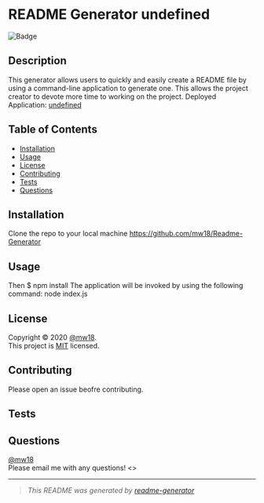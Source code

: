 # README Generator undefined
  ![Badge](https://img.shields.io/badge/license-MIT-green)
  ## Description
  This generator allows users to quickly and easily create a README file by using a command-line application to generate one. This allows the project creator to devote more time to working on the project.
  Deployed Application: [undefined](undefined)
  ## Table of Contents
  * [Installation](#installation)
  * [Usage](#usage)
  * [License](#license)
  * [Contributing](#contributing)
  * [Tests](#tests)
  * [Questions](#questions)
  
  ## Installation
  Clone the repo to your local machine https://github.com/mw18/Readme-Generator
  ## Usage
  Then $ npm install The application will be invoked by using the following command: node index.js
  ## License
  Copyright &#169; 2020 [@mw18](https://github.com/mw18).<br>
  This project is [MIT](https://choosealicense.com/licenses/mit/) licensed.
  
  ## Contributing
  Please open an issue beofre contributing. 
  ## Tests
  
  ## Questions
  [@mw18](https://github.com/mw18)<br>
  Please email me with any questions! <>
  _____________________________________________________
  > *This README was generated by [readme-generator](https://github.com/mw/README-generator)*
